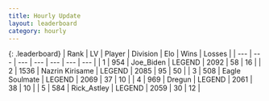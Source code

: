 ```yaml
---
title: Hourly Update
layout: leaderboard
category: hourly
---
```


{: .leaderboard}
| Rank | LV | Player | Division | Elo | Wins | Losses |
| --- | --- | --- | --- | --- | --- | --- |
| <span data-change="0">1</span> | 954 | <span title="ID: 353063">Joe_Biden</span> | LEGEND | <span data-change="0">2092</span> | <span data-change="0">58</span> | <span data-change="0">16</span> |
| <span data-change="0">2</span> | 1536 | <span title="ID: 315148">Nazrin Kirisame</span> | LEGEND | <span data-change="0">2085</span> | <span data-change="0">95</span> | <span data-change="0">50</span> |
| <span data-change="0">3</span> | 508 | <span title="ID: 512212">Eagle Soulmate</span> | LEGEND | <span data-change="0">2069</span> | <span data-change="0">37</span> | <span data-change="0">10</span> |
| <span data-change="0">4</span> | 969 | <span title="ID: 337810">Dregun</span> | LEGEND | <span data-change="0">2061</span> | <span data-change="0">38</span> | <span data-change="0">10</span> |
| <span data-change="0">5</span> | 584 | <span title="ID: 466583">Rick_Astley</span> | LEGEND | <span data-change="0">2059</span> | <span data-change="0">30</span> | <span data-change="0">12</span> |